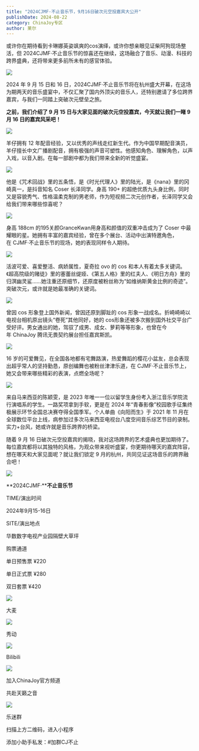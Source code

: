 ```yaml
---
title: "2024CJMF·不止音乐节，9月16日破次元空投嘉宾大公开"
publishDate: 2024-08-22
category: ChinaJoy专区
author: 莱尔
---
```


或许你在期待看到卡琳娜英姿飒爽的cos演绎，或许你想亲眼见证柴阿狗现场整活，但 2024CJMF·不止音乐节的惊喜还在继续，这场融合了音乐、动漫、科技的跨界盛典，还将带来更多前所未有的感官体验。

![](https://ec-net-1251389766.cos.ap-shanghai.myqcloud.com/wp-content/uploads/2024/08/20240822143739171-589x1024.png)

2024 年 9 月 15 日和 16 日，2024CJMF·不止音乐节将在杭州盛大开幕，在这场为期两天的音乐盛宴中，不仅汇聚了国内外顶尖的音乐人，还特别邀请了多位跨界嘉宾，与我们一同踏上突破次元壁垒之旅。

**之前，我们介绍了 9 月 15 日与大家见面的破次元空投嘉宾，今天就让我们一睹 9 月 16 日的嘉宾风采吧！**

![](https://ec-net-1251389766.cos.ap-shanghai.myqcloud.com/wp-content/uploads/2024/08/20240822143742441.png)

羊仔拥有 12 年配音经验，又以优秀的声线走红新生代。作为中国早期配音演员，羊仔擅长中文广播剧配音，拥有极强的声音可塑性。他感知角色、理解角色，以声入戏，以音入剧。在每一部剧中都为我们带来全新的听觉盛宴。

![](https://ec-net-1251389766.cos.ap-shanghai.myqcloud.com/wp-content/uploads/2024/08/20240822143745761-589x1024.png)

他是《咒术回战》里的五条悟，是《时光代理人》里的陆光，是《nana》里的冈崎真一，是抖音知名 Coser 长泽同学。身高 190+ 的超绝优质九头身比例，同时又是容貌秀气、性格温柔克制的男老师，作为短视频二次元创作者，长泽同学又会给我们带来哪些惊喜呢？

![](https://ec-net-1251389766.cos.ap-shanghai.myqcloud.com/wp-content/uploads/2024/08/20240822143748120-589x1024.png)

身高 188cm 的195关颜GranceKwan用身高和颜值的双重冲击成为了 Coser 中最耀眼的星。她拥有丰富的嘉宾经验，曾在多个展台、活动中出演特邀角色，在 CJMF·不止音乐节的现场，她的表现同样令人期待。

![](https://ec-net-1251389766.cos.ap-shanghai.myqcloud.com/wp-content/uploads/2024/08/20240822143750459-589x1024.png)

活波可爱、喜爱整活、病娇属性，夏奇拉 ovo 的 cos 和本人有着太多关键词。《超高院级的赌徒》里的塞蕾丝缇娅、《第五人格》里的红夫人、《明日方舟》里的归溟幽灵鲨……她注重还原细节，还原度被粉丝称为“如维纳斯黄金比例的奇迹”。突破次元，或许就是她最准确的关键词。

![](https://ec-net-1251389766.cos.ap-shanghai.myqcloud.com/wp-content/uploads/2024/08/20240822143754990-589x1024.png)

曾因 cos 形象登上国外新闻，曾因还原到脚趾的 cos 形象一战成名。折崎崎崎以电视台相机原出镜头“卷死”其他同好，她的 cos形象还被多次搬到国外社交平台广受好评。男女通出的她，驾驭了成男、成女、萝莉等等形象，也曾在今年 ChinaJoy 腾讯无畏契约展台担任嘉宾斯凯。

![](https://ec-net-1251389766.cos.ap-shanghai.myqcloud.com/wp-content/uploads/2024/08/20240822143757724-589x1024.png)

16 岁的可爱舞见，在全国各地都有宅舞路演，热爱舞蹈的樱花小盆友，总会表现出超乎常人的坚持勤恳，原创编舞也被粉丝津津乐道，在 CJMF·不止音乐节上，她又会带来哪些精彩的表演，点燃全场呢？

![](https://ec-net-1251389766.cos.ap-shanghai.myqcloud.com/wp-content/uploads/2024/08/20240822143800782-589x1024.png)

来自马来西亚的陈颖雯，是 2023 年唯一一位以留学生身份考入浙江音乐学院流行演唱系的学生。一路奖项拿到手软，更是在 2024 年“青春影像”校园歌手征集终极展示环节全国总决赛夺得全国季军。个人单曲《向阳而生》于 2021 年 11 月在全球数位平台上线，病参加过多次马来西亚电视台八度空间音乐综艺节目的录制。实力+台风，她或许就是音乐跨界的桥梁。

随着 9 月 16 日破次元空投嘉宾的揭晓，我对这场跨界的艺术盛典也更加期待了。每位嘉宾都将以其独特的风格，为观众带来视听盛宴，你更期待哪天的嘉宾阵容，想在哪天和大家见面呢？就让我们锁定 9 月的杭州，共同见证这场音乐的跨界融合吧！

![](https://ec-net-1251389766.cos.ap-shanghai.myqcloud.com/wp-content/uploads/2024/08/20240822143804366.png)

**2024CJMF·****不止音乐节**

TIME/演出时间

2024年9月15-16日

SITE/演出地点

华数数字电视产业园隔壁大草坪

购票通道

单日预售票 ¥220

单日正式票 ¥280

双日套票 ¥420

![](https://ec-net-1251389766.cos.ap-shanghai.myqcloud.com/wp-content/uploads/2024/08/20240822143807508.png)

大麦

![](https://ec-net-1251389766.cos.ap-shanghai.myqcloud.com/wp-content/uploads/2024/08/20240822143809493.png)

秀动

![](https://ec-net-1251389766.cos.ap-shanghai.myqcloud.com/wp-content/uploads/2024/08/20240822143812714.png)

Bilibili

![](https://ec-net-1251389766.cos.ap-shanghai.myqcloud.com/wp-content/uploads/2024/08/20240822143814363.png)

加入ChinaJoy官方频道

共赴天籁之音

![](https://ec-net-1251389766.cos.ap-shanghai.myqcloud.com/wp-content/uploads/2024/08/20240822143816858.png)

乐迷群

扫描上方二维码，进入小程序

添加小助手私发：#加群CJ不止

